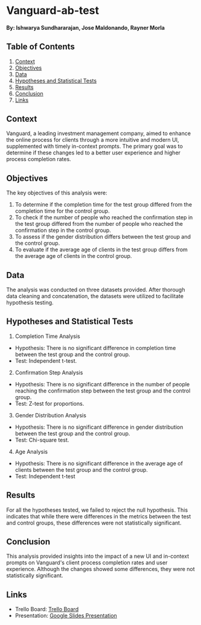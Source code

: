 # Vanguard-ab-test
#### By: Ishwarya Sundhararajan, Jose Maldonando, Rayner Morla

## Table of Contents
1. [Context](#context)
2. [Objectives](#objectives)
3. [Data](#data)
4. [Hypotheses and Statistical Tests](#hypotheses)
5. [Results](#results)
6. [Conclusion](#conclusion)
7. [Links](#links)


## Context
Vanguard, a leading investment management company, aimed to enhance the online process for clients through a more intuitive and modern UI, supplemented with timely in-context prompts. The primary goal was to determine if these changes led to a better user experience and higher process completion rates.

## Objectives
The key objectives of this analysis were:

1. To determine if the completion time for the test group differed from the completion time for the control group.
2. To check if the number of people who reached the confirmation step in the test group differed from the number of people who reached the confirmation step in the control group.
3. To assess if the gender distribution differs between the test group and the control group.
4. To evaluate if the average age of clients in the test group differs from the average age of clients in the control group.

## Data
The analysis was conducted on three datasets provided. After thorough data cleaning and concatenation, the datasets were utilized to facilitate hypothesis testing.

## Hypotheses and Statistical Tests
1. Completion Time Analysis
- Hypothesis: There is no significant difference in completion time between the test group and the control group.
- Test: Independent t-test.

2. Confirmation Step Analysis
- Hypothesis: There is no significant difference in the number of people reaching the confirmation step between the test group and the control group.
- Test: Z-test for proportions.

3. Gender Distribution Analysis
- Hypothesis: There is no significant difference in gender distribution between the test group and the control group.
- Test: Chi-square test.

4. Age Analysis
- Hypothesis: There is no significant difference in the average age of clients between the test group and the control group.
- Test: Independent t-test

## Results 
For all the hypotheses tested, we failed to reject the null hypothesis. This indicates that while there were differences in the metrics between the test and control groups, these differences were not statistically significant.

## Conclusion
This analysis provided insights into the impact of a new UI and in-context prompts on Vanguard's client process completion rates and user experience. Although the changes showed some differences, they were not statistically significant. 

## Links
- Trello Board: [Trello Board](https://trello.com/invite/b/VLVvAiMi/ATTI415c9f23f71c2c67801ce3c0b4c6cbe71E1487DF/project-2-unit-5)
- Presentation: [Google Slides Presentation]()
